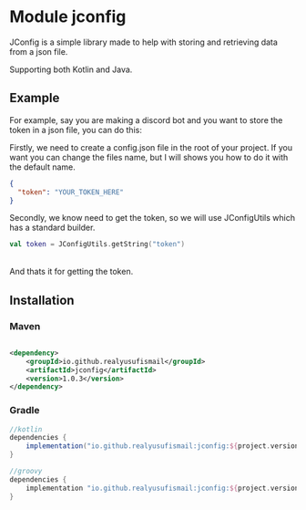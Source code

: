 # Module jconfig

JConfig is a simple library made to help with storing and retrieving data from a json file.

Supporting both Kotlin and Java.

## Example

For example, say you are making a discord bot and you want to store the token in a json file, you can do this:

Firstly, we need to create a config.json file in the root of your project. If you want you can change the files name,
but I will shows you how to do it with the default name.
<br>

```json
{
  "token": "YOUR_TOKEN_HERE"
}
```

Secondly, we know need to get the token, so we will use JConfigUtils which has a standard builder.
<br>

```kotlin
val token = JConfigUtils.getString("token")
```

<br>
And thats it for getting the token.

## Installation

### Maven

```xml

<dependency>
    <groupId>io.github.realyusufismail</groupId>
    <artifactId>jconfig</artifactId>
    <version>1.0.3</version>
</dependency>
```

### Gradle

```groovy
//kotlin
dependencies {
    implementation("io.github.realyusufismail:jconfig:${project.version}")
}

//groovy
dependencies {
    implementation "io.github.realyusufismail:jconfig:${project.version}"
}
```